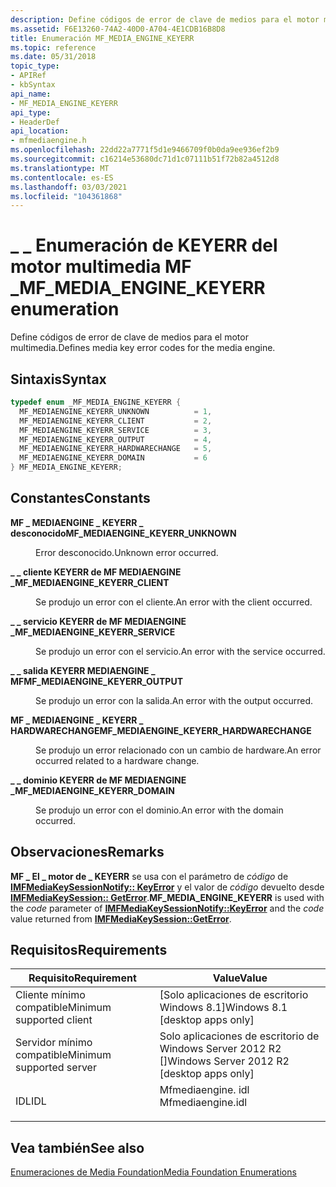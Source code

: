 ```yaml
---
description: Define códigos de error de clave de medios para el motor multimedia.
ms.assetid: F6E13260-74A2-40D0-A704-4E1CDB16B8D8
title: Enumeración MF_MEDIA_ENGINE_KEYERR
ms.topic: reference
ms.date: 05/31/2018
topic_type:
- APIRef
- kbSyntax
api_name:
- MF_MEDIA_ENGINE_KEYERR
api_type:
- HeaderDef
api_location:
- mfmediaengine.h
ms.openlocfilehash: 22dd22a7771f5d1e9466709f0b0da9ee936ef2b9
ms.sourcegitcommit: c16214e53680dc71d1c07111b51f72b82a4512d8
ms.translationtype: MT
ms.contentlocale: es-ES
ms.lasthandoff: 03/03/2021
ms.locfileid: "104361868"
---
```

# <a name="mf_media_engine_keyerr-enumeration"></a><span data-ttu-id="6f446-103">\_ \_ Enumeración de KEYERR del motor multimedia MF \_</span><span class="sxs-lookup"><span data-stu-id="6f446-103">MF\_MEDIA\_ENGINE\_KEYERR enumeration</span></span>

<span data-ttu-id="6f446-104">Define códigos de error de clave de medios para el motor multimedia.</span><span class="sxs-lookup"><span data-stu-id="6f446-104">Defines media key error codes for the media engine.</span></span>

## <a name="syntax"></a><span data-ttu-id="6f446-105">Sintaxis</span><span class="sxs-lookup"><span data-stu-id="6f446-105">Syntax</span></span>


```C++
typedef enum _MF_MEDIA_ENGINE_KEYERR { 
  MF_MEDIAENGINE_KEYERR_UNKNOWN          = 1,
  MF_MEDIAENGINE_KEYERR_CLIENT           = 2,
  MF_MEDIAENGINE_KEYERR_SERVICE          = 3,
  MF_MEDIAENGINE_KEYERR_OUTPUT           = 4,
  MF_MEDIAENGINE_KEYERR_HARDWARECHANGE   = 5,
  MF_MEDIAENGINE_KEYERR_DOMAIN           = 6
} MF_MEDIA_ENGINE_KEYERR;
```



## <a name="constants"></a><span data-ttu-id="6f446-106">Constantes</span><span class="sxs-lookup"><span data-stu-id="6f446-106">Constants</span></span>

<dl> <dt>

<span data-ttu-id="6f446-107"><span id="MF_MEDIAENGINE_KEYERR_UNKNOWN"></span><span id="mf_mediaengine_keyerr_unknown"></span>**MF \_ MEDIAENGINE \_ KEYERR \_ desconocido**</span><span class="sxs-lookup"><span data-stu-id="6f446-107"><span id="MF_MEDIAENGINE_KEYERR_UNKNOWN"></span><span id="mf_mediaengine_keyerr_unknown"></span>**MF\_MEDIAENGINE\_KEYERR\_UNKNOWN**</span></span>
</dt> <dd>

<span data-ttu-id="6f446-108">Error desconocido.</span><span class="sxs-lookup"><span data-stu-id="6f446-108">Unknown error occurred.</span></span>

</dd> <dt>

<span data-ttu-id="6f446-109"><span id="MF_MEDIAENGINE_KEYERR_CLIENT"></span><span id="mf_mediaengine_keyerr_client"></span>**\_ \_ cliente KEYERR de MF MEDIAENGINE \_**</span><span class="sxs-lookup"><span data-stu-id="6f446-109"><span id="MF_MEDIAENGINE_KEYERR_CLIENT"></span><span id="mf_mediaengine_keyerr_client"></span>**MF\_MEDIAENGINE\_KEYERR\_CLIENT**</span></span>
</dt> <dd>

<span data-ttu-id="6f446-110">Se produjo un error con el cliente.</span><span class="sxs-lookup"><span data-stu-id="6f446-110">An error with the client occurred.</span></span>

</dd> <dt>

<span data-ttu-id="6f446-111"><span id="MF_MEDIAENGINE_KEYERR_SERVICE"></span><span id="mf_mediaengine_keyerr_service"></span>**\_ \_ servicio KEYERR de MF MEDIAENGINE \_**</span><span class="sxs-lookup"><span data-stu-id="6f446-111"><span id="MF_MEDIAENGINE_KEYERR_SERVICE"></span><span id="mf_mediaengine_keyerr_service"></span>**MF\_MEDIAENGINE\_KEYERR\_SERVICE**</span></span>
</dt> <dd>

<span data-ttu-id="6f446-112">Se produjo un error con el servicio.</span><span class="sxs-lookup"><span data-stu-id="6f446-112">An error with the service occurred.</span></span>

</dd> <dt>

<span data-ttu-id="6f446-113"><span id="MF_MEDIAENGINE_KEYERR_OUTPUT"></span><span id="mf_mediaengine_keyerr_output"></span>**\_ \_ salida KEYERR MEDIAENGINE \_ MF**</span><span class="sxs-lookup"><span data-stu-id="6f446-113"><span id="MF_MEDIAENGINE_KEYERR_OUTPUT"></span><span id="mf_mediaengine_keyerr_output"></span>**MF\_MEDIAENGINE\_KEYERR\_OUTPUT**</span></span>
</dt> <dd>

<span data-ttu-id="6f446-114">Se produjo un error con la salida.</span><span class="sxs-lookup"><span data-stu-id="6f446-114">An error with the output occurred.</span></span>

</dd> <dt>

<span data-ttu-id="6f446-115"><span id="MF_MEDIAENGINE_KEYERR_HARDWARECHANGE_"></span><span id="mf_mediaengine_keyerr_hardwarechange_"></span>**MF \_ MEDIAENGINE \_ KEYERR \_ HARDWARECHANGE**</span><span class="sxs-lookup"><span data-stu-id="6f446-115"><span id="MF_MEDIAENGINE_KEYERR_HARDWARECHANGE_"></span><span id="mf_mediaengine_keyerr_hardwarechange_"></span>**MF\_MEDIAENGINE\_KEYERR\_HARDWARECHANGE**</span></span> 
</dt> <dd>

<span data-ttu-id="6f446-116">Se produjo un error relacionado con un cambio de hardware.</span><span class="sxs-lookup"><span data-stu-id="6f446-116">An error occurred related to a hardware change.</span></span>

</dd> <dt>

<span data-ttu-id="6f446-117"><span id="MF_MEDIAENGINE_KEYERR_DOMAIN"></span><span id="mf_mediaengine_keyerr_domain"></span>**\_ \_ dominio KEYERR de MF MEDIAENGINE \_**</span><span class="sxs-lookup"><span data-stu-id="6f446-117"><span id="MF_MEDIAENGINE_KEYERR_DOMAIN"></span><span id="mf_mediaengine_keyerr_domain"></span>**MF\_MEDIAENGINE\_KEYERR\_DOMAIN**</span></span>
</dt> <dd>

<span data-ttu-id="6f446-118">Se produjo un error con el dominio.</span><span class="sxs-lookup"><span data-stu-id="6f446-118">An error with the domain occurred.</span></span>

</dd> </dl>

## <a name="remarks"></a><span data-ttu-id="6f446-119">Observaciones</span><span class="sxs-lookup"><span data-stu-id="6f446-119">Remarks</span></span>

<span data-ttu-id="6f446-120">**MF \_ El \_ motor de \_ KEYERR** se usa con el parámetro de *código* de [**IMFMediaKeySessionNotify:: KeyError**](/windows/desktop/api/mfmediaengine/nf-mfmediaengine-imfmediakeysessionnotify-keyerror) y el valor de *código* devuelto desde [**IMFMediaKeySession:: GetError**](imfmediakeysession-geterror.md).</span><span class="sxs-lookup"><span data-stu-id="6f446-120">**MF\_MEDIA\_ENGINE\_KEYERR** is used with the *code* parameter of [**IMFMediaKeySessionNotify::KeyError**](/windows/desktop/api/mfmediaengine/nf-mfmediaengine-imfmediakeysessionnotify-keyerror) and the *code* value returned from [**IMFMediaKeySession::GetError**](imfmediakeysession-geterror.md).</span></span>

## <a name="requirements"></a><span data-ttu-id="6f446-121">Requisitos</span><span class="sxs-lookup"><span data-stu-id="6f446-121">Requirements</span></span>



| <span data-ttu-id="6f446-122">Requisito</span><span class="sxs-lookup"><span data-stu-id="6f446-122">Requirement</span></span> | <span data-ttu-id="6f446-123">Value</span><span class="sxs-lookup"><span data-stu-id="6f446-123">Value</span></span> |
|-------------------------------------|----------------------------------------------------------------------------------------------|
| <span data-ttu-id="6f446-124">Cliente mínimo compatible</span><span class="sxs-lookup"><span data-stu-id="6f446-124">Minimum supported client</span></span><br/> | <span data-ttu-id="6f446-125">\[Solo aplicaciones de escritorio Windows 8.1\]</span><span class="sxs-lookup"><span data-stu-id="6f446-125">Windows 8.1 \[desktop apps only\]</span></span><br/>                                                 |
| <span data-ttu-id="6f446-126">Servidor mínimo compatible</span><span class="sxs-lookup"><span data-stu-id="6f446-126">Minimum supported server</span></span><br/> | <span data-ttu-id="6f446-127">Solo aplicaciones de escritorio de Windows Server 2012 R2 \[\]</span><span class="sxs-lookup"><span data-stu-id="6f446-127">Windows Server 2012 R2 \[desktop apps only\]</span></span><br/>                                      |
| <span data-ttu-id="6f446-128">IDL</span><span class="sxs-lookup"><span data-stu-id="6f446-128">IDL</span></span><br/>                      | <dl> <span data-ttu-id="6f446-129"><dt>Mfmediaengine. idl</dt></span><span class="sxs-lookup"><span data-stu-id="6f446-129"><dt>Mfmediaengine.idl</dt></span></span> </dl> |



## <a name="see-also"></a><span data-ttu-id="6f446-130">Vea también</span><span class="sxs-lookup"><span data-stu-id="6f446-130">See also</span></span>

<dl> <dt>

[<span data-ttu-id="6f446-131">Enumeraciones de Media Foundation</span><span class="sxs-lookup"><span data-stu-id="6f446-131">Media Foundation Enumerations</span></span>](media-foundation-enumerations.md)
</dt> </dl>

 

 




